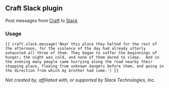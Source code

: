 ## Craft Slack plugin

Post messages from [Craft](http://buildwithcraft.com) to [Slack](https://slack.com/r/03jd3mma-041ye75m)

### Usage

```twig
{{ craft.slack.message('Near this place they halted for the rest of the afternoon, for the violence of the day had already utterly exhausted all three of them. They began to suffer the beginnings of hunger; the night was cold, and none of them dared to sleep.  And in the evening many people came hurrying along the road nearby their stopping place, fleeing from unknown dangers before them, and going in the direction from which my brother had come.') }}
```

_Not created by, affiliated with, or supported by Slack Technologies, Inc._
